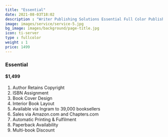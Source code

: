 ```yaml
---
title: "Essential"
date: 2021-08-03T18:02
description : "Writer Publishing Solutions Essential Full Color Publishing Package"
image: images/service/service-5.jpg
bg_image: images/background/page-title.jpg
icon: ti-server
type : fullcolor
weight : 1
price: 1499
---
```


### Essential

#### $1,499

1. Author Retains Copyright
2. ISBN Assignment
3. Book Cover Design
4. Interior Book Layout
5. Available via Ingram to 39,000 booksellers
6. Sales via Amazon.com and Chapters.com
7. Automatic Printing & Fulfilment
8. Paperback Availability
9. Multi-book Discount